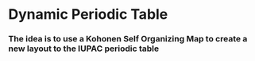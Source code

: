 # Dynamic Periodic Table

### The idea is to use a Kohonen Self Organizing Map to create a new layout to the IUPAC periodic table
